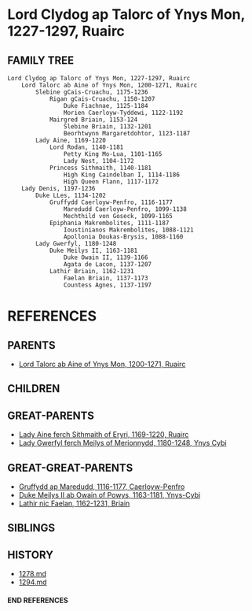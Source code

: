 # Lord Clydog ap Talorc of Ynys Mon, 1227-1297, Ruairc

## FAMILY TREE
```
Lord Clydog ap Talorc of Ynys Mon, 1227-1297, Ruairc
    Lord Talorc ab Aine of Ynys Mon, 1200-1271, Ruairc
        Slebine gCais-Cruachu, 1175-1236    
            Rigan gCais-Cruachu, 1150-1207
                Duke Fiachnae, 1125-1184
                Morien Caerloyw-Tyddewi, 1122-1192
            Mairgred Briain, 1153-124
                Slebine Briain, 1132-1201
                Beorhtwynn Margaretdohtor, 1123-1187
        Lady Aine, 1169-1220
            Lord Rodan, 1140-1181
                Petty King Mo-Lua, 1101-1165
                Lady Nest, 1104-1172
            Princess Sithmaith, 1140-1181
                High King Caindelban I, 1114-1186
                High Queen Flann, 1117-1172
    Lady Denis, 1197-1236
        Duke LLes, 1134-1202
            Gruffydd Caerloyw-Penfro, 1116-1177
                Maredudd Caerloyw-Penfro, 1099-1138
                Mechthild von Goseck, 1099-1165
            Epiphania Makrembolites, 1111-1187
                Ioustinianos Makrembolites, 1088-1121
                Apollonia Doukas-Brysis, 1088-1160
        Lady Gwerfyl, 1180-1248
            Duke Meilys II, 1163-1181
                Duke Owain II, 1139-1166
                Agata de Lacon, 1137-1207
            Lathir Briain, 1162-1231
                Faelan Briain, 1137-1173    
                Countess Agnes, 1137-1197
```


# REFERENCES

## PARENTS 
* [Lord Talorc ab Aine of Ynys Mon, 1200-1271, Ruairc](talorc_ab_aine_1200.md)

## CHILDREN 

## GREAT-PARENTS 
* [Lady Aine ferch Sithmaith of Eryri, 1169-1220, Ruairc](aine_ferch_sithmaith_1169.md)
* [Lady Gwerfyl ferch Meilys of Merionnydd, 1180-1248, Ynys Cybi](gwerfyl_ferch_meilys_1180.md)

## GREAT-GREAT-PARENTS 
* [Gruffydd ap Maredudd, 1116-1177, Caerloyw-Penfro](gruffydd_ap_maredudd_1116.md)
* [Duke Meilys II ab Owain of Powys, 1163-1181, Ynys-Cybi](meilys_ii_ab_owain_1163.md)
* [Lathir nic Faelan, 1162-1231, Briain](lathir_nic_faelan_1162.md)
## SIBLINGS

 
## HISTORY
* [1278.md](../h/1278.md)
* [1294.md](../h/1294.md)

#### END REFERENCES
